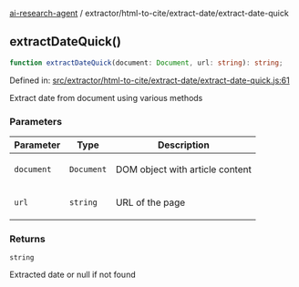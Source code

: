 [ai-research-agent](../../../modules.md) / extractor/html-to-cite/extract-date/extract-date-quick

## extractDateQuick()

```ts
function extractDateQuick(document: Document, url: string): string;
```

Defined in: [src/extractor/html-to-cite/extract-date/extract-date-quick.js:61](https://github.com/vtempest/ai-research-agent/tree/master/packages/ai-research-agent/src/extractor/html-to-cite/extract-date/extract-date-quick.js#L61)

Extract date from document using various methods

### Parameters

<table>
<thead>
<tr>
<th>Parameter</th>
<th>Type</th>
<th>Description</th>
</tr>
</thead>
<tbody>
<tr>
<td>

`document`

</td>
<td>

`Document`

</td>
<td>

DOM object with article content

</td>
</tr>
<tr>
<td>

`url`

</td>
<td>

`string`

</td>
<td>

URL of the page

</td>
</tr>
</tbody>
</table>

### Returns

`string`

Extracted date or null if not found
